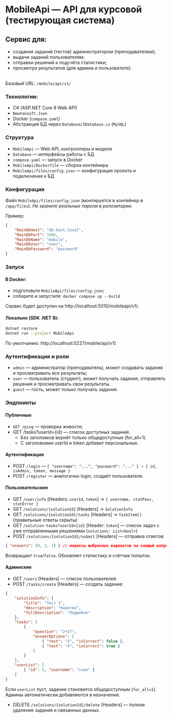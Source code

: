 # MobileApi — API для курсовой (тестирующая система)

## Сервис для:
- создания заданий (тестов) администратором (преподавателем);
- выдачи заданий пользователям;
- отправки решений и подсчёта статистики;
- просмотра результатов (для админа и пользователя).

<br>Базовый URL: `/mobile/api/v1/`

### Технологии:
- C# (ASP.NET Core 8 Web API)
- `Newtonsoft.Json`
- Docker (`compose.yaml`)
- Абстракция БД через `Database/IDatabase.cs` (`MySQL`)

### Структура
- `MobileApi` — Web API, контроллеры и модели
- `Database` — интерфейсы работы с БД
- `compose.yaml` — запуск в Docker
- `MobileApi/Dockerfile` — сборка контейнера
- `MobileApi/files/config.json` — конфигурация проекта и подключения к БД

### Конфигурация
Файл `MobileApi/files/config.json` (монтируется в контейнер в `/app/files`). *Не храните реальные пароли в репозитории.*

Пример:
```json
{
    "MainDbHost": "db.host.local",
    "MainDbPort": 3306,
    "MainDbName": "mobile",
    "MainDbUser": "user",
    "MainDbPassword": "password"
}
```

### Запуск
#### В Docker:
- подготовьте `MobileApi/files/config.json`;
- соберите и запустите: `docker compose up --build`

Сервис будет доступен на http://localhost:5010/mobileapi/v1/.

#### Локально (SDK .NET 8):
```bash
dotnet restore
dotnet run --project MobileApi
```
По умолчанию: http://localhost:5227/mobile/api/v1/.

### Аутентификация и роли
- `admin` — администратор (преподаватель), может создавать задания и просматривать все результаты;
- `user` — пользователь (студент), может получать задания, отправлять решения и просматривать свои результаты.
- `guest` — гость, может только получать задания.

### Эндпоинты
#### Публичные
- `GET /ping` — проверка живости;
- GET /tasks?userId={id} — список доступных заданий.
  - Без заголовков вернёт только общедоступные (for_all=1).
  - С заголовками userId и token добавит персональные.
#### Аутентификация
- POST `/login` — `{ "username": "...", "password": "..." } → { id, isAdmin, token, message }`
- POST `/register` — аналогично login, создаёт пользователя.
#### Пользовательские
- GET `/user/info` [Headers: `userId`, `token`] → `{ username, statPass, statError }`
- GET `/solutions/{solutionId}` [Headers] → `SolutionInfo`
- GET `/solutions/{solutionId}/tasks` [Headers] → `TaskItem[]` (правильные ответы скрыты)
- GET `/solution-tasks?userId={id}` [Header: `token`] — список задач с уже отправленными решениями (`solutions: List<bool>`)
- POST `/solutions/{solutionId}/submit` [Headers] — отправка ответов:
```json
{ "answers": [0, 2, 1] } // индексы выбранных вариантов на каждый вопрос
```
Возвращает `true`/`false`. Обновляет статистику и счётчик попыток.
#### Админские
- GET `/users` [Headers] — список пользователей.
- POST `/tasks/create` [Headers] — создать задание:
```json
{
    "solutionInfo": {
        "title": "Тест 1",
        "description": "Коротко",
        "fullDescription": "Подробно"
    },
    "tasks": [
        {
            "question": "2+2?",
            "answerOptions": [
                { "text": "3", "isCorrect": false },
                { "text": "4", "isCorrect": true }
            ]
        }
    ],
    "userList": [
        { "id": 5, "username": "ivan" }
    ]
}
```
Если `userList` пуст, задание становится общедоступным (`for_all=1`). Админы автоматически добавляются в назначение.
- DELETE `/solutions/{solutionId}/delete` [Headers] — полное удаление задания и связанных данных.
